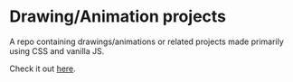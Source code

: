 # Drawing/Animation projects
A repo containing drawings/animations or related projects made primarily using CSS and vanilla JS.

Check it out [here](https://requiemofspirit.github.io/css-drawing-animation-projects/).
